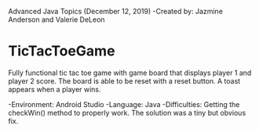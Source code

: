 Advanced Java Topics (December 12, 2019)
-Created by: Jazmine Anderson and Valerie DeLeon
# TicTacToeGame

Fully functional tic tac toe game with game board that displays player 1 and player 2 score. The board is able to be reset with a reset button. A toast appears when a player wins. 

-Environment: Android Studio
-Language: Java
-Difficulties: Getting the checkWin() method to properly work. The solution was a tiny but obvious fix.
